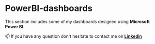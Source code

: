 # PowerBI-dashboards

This section includes some of my dashboards designed using **Microsoft Power BI**.

📫 If you have any question don't hesitate to contact me on [**Linkedin**](https://www.linkedin.com/in/ashkan-moradi-33936278/)
